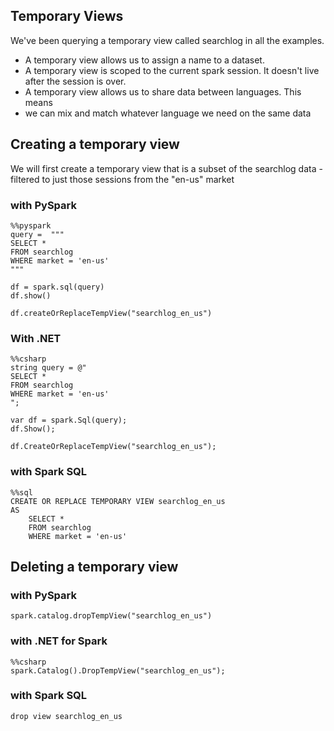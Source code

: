 
## Temporary Views

We've been querying a temporary view called searchlog in all the examples.

* A temporary view allows us to assign a name to a dataset.
* A temporary view is scoped to the current spark session. It doesn't
 live after the session is over.
* A temporary view allows us to share data between languages. This means
* we can mix and match whatever language we need on the same data


## Creating a temporary view

We will first create a temporary view that is a subset of the searchlog data - filtered to just those
sessions from the "en-us" market

### with PySpark
```
%%pyspark
query =  """
SELECT * 
FROM searchlog
WHERE market = 'en-us'
"""

df = spark.sql(query)
df.show() 

df.createOrReplaceTempView("searchlog_en_us") 
```

### With .NET
```
%%csharp
string query = @"
SELECT * 
FROM searchlog
WHERE market = 'en-us'
";

var df = spark.Sql(query);
df.Show();

df.CreateOrReplaceTempView("searchlog_en_us"); 
```

### with Spark SQL

```
%%sql
CREATE OR REPLACE TEMPORARY VIEW searchlog_en_us
AS 
	SELECT * 
	FROM searchlog
	WHERE market = 'en-us'
```

## Deleting a temporary view

### with PySpark

```
spark.catalog.dropTempView("searchlog_en_us")
```

### with .NET for Spark

```
%%csharp
spark.Catalog().DropTempView("searchlog_en_us");
```

### with Spark SQL

```
drop view searchlog_en_us
```

